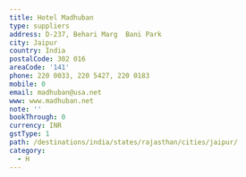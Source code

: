 ```yaml
---
title: Hotel Madhuban
type: suppliers
address: D-237, Behari Marg  Bani Park
city: Jaipur
country: India
postalCode: 302 016
areaCode: '141'
phone: 220 0033, 220 5427, 220 0183
mobile: 0
email: madhuban@usa.net
www: www.madhuban.net
note: ''
bookThrough: 0
currency: INR
gstType: 1
path: /destinations/india/states/rajasthan/cities/jaipur/
category:
  - H
---
```



